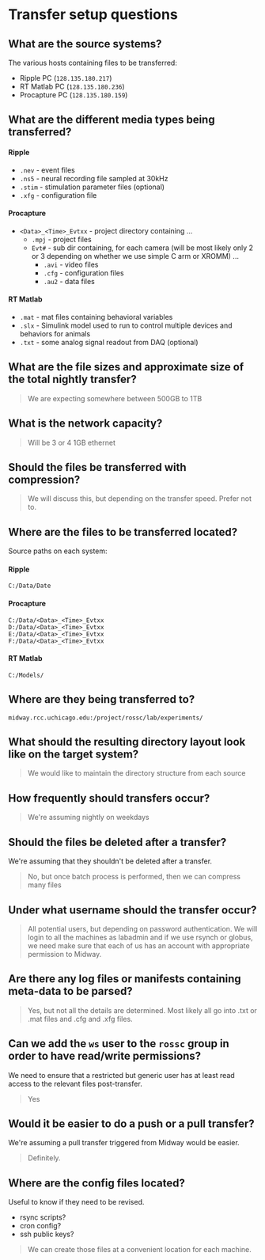 # Transfer setup questions


## What are the source systems?

The various hosts containing files to be transferred:

* Ripple PC (`128.135.180.217`)
* RT Matlab PC (`128.135.180.236`)
* Procapture PC (`128.135.180.159`)


## What are the different media types being transferred?

#### Ripple

* `.nev` - event files
* `.ns5` - neural recording file sampled at 30kHz
* `.stim` - stimulation parameter files (optional)
* `.xfg` - configuration file

#### Procapture 

* `<Data>_<Time>_Evtxx` - project directory containing ...
  * `.mpj` - project files
  * `Evt#` -  sub dir containing, for each camera (will be most likely only 2 or 3 depending on whether we use simple C arm or XROMM) ...
    * `.avi` - video files
    * `.cfg` - configuration files
    * `.au2` - data files

#### RT Matlab

* `.mat` - mat files containing behavioral variables
* `.slx` - Simulink model used to run to control multiple devices and behaviors for animals
* `.txt` - some analog signal readout from DAQ (optional)


## What are the file sizes and approximate size of the total nightly transfer?

> We are expecting somewhere between 500GB to 1TB


## What is the network capacity?

> Will be 3 or 4 1GB ethernet 


## Should the files be transferred with compression?

> We will discuss this, but depending on the transfer speed. Prefer not to.


## Where are the files to be transferred located?

Source paths on each system:

#### Ripple

    C:/Data/Date 

#### Procapture

    C:/Data/<Data>_<Time>_Evtxx
    D:/Data/<Data>_<Time>_Evtxx
    E:/Data/<Data>_<Time>_Evtxx
    F:/Data/<Data>_<Time>_Evtxx

#### RT Matlab 

    C:/Models/


## Where are they being transferred to?

`midway.rcc.uchicago.edu:/project/rossc/lab/experiments/`


## What should the resulting directory layout look like on the target system?

> We would like to maintain the directory structure from each source 


## How frequently should transfers occur?

> We're assuming nightly on weekdays 


## Should the files be deleted after a transfer?

We're assuming that they shouldn't be deleted after a transfer.

> No, but once batch process is performed, then we can compress many files 


## Under what username should the transfer occur?

> All potential users, but depending on password authentication. We will login to all the machines as labadmin and if we use rsynch or globus, we need make sure that each of us has an account with appropriate permission to Midway. 


## Are there any log files or manifests containing meta-data to be parsed?

> Yes, but not all the details are determined. Most likely all go into .txt or .mat files and .cfg and .xfg files. 


## Can we add the `ws` user to the `rossc` group in order to have read/write permissions?

We need to ensure that a restricted but generic user has at least read access
to the relevant files post-transfer.

> Yes 


## Would it be easier to do a push or a pull transfer?

We're assuming a pull transfer triggered from Midway would be easier.

> Definitely. 


## Where are the config files located?

Useful to know if they need to be revised.

* rsync scripts?
* cron config?
* ssh public keys?

> We can create those files at a convenient location for each machine. 
